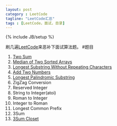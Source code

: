 ```yaml
---
layout: post
category : LeetCode
tagline: "LeetCode汇总"
tags : [LeetCode，面试，目录]
---
```

{% include JB/setup %}

刷几遍[LeetCode](https://oj.leetcode.com/problems/)来恶补下面试算法题。
#题目
1. [Two Sum](#TwoSum)
2. [Median of Two Sorted Arrays](http://simonjava.github.io/leetcode/2014/06/07/LeetCode%E4%B9%8BMedian-of-Two-Sorted-Arrays/)
3. [Longest Substring Without Repeating Characters](http://simonjava.github.io/leetcode/2014/06/09/LeetCode%E4%B9%8BLongest-Substring-Without-Repeating-Characters/)
4. [Add Two Numbers](http://simonjava.github.io/leetcode/2014/06/09/LeetCode%E4%B9%8BAdd-Two-Numbers/)
5. [Longest Palindromic Substring](http://simonjava.github.io/leetcode/2014/06/10/LeetCode%E4%B9%8BLongest-Palindromic-Substring/)
6. ZigZag Conversion
7. Reserved Integer
8. String to Integer(atoi)
9. Roman to Integer
10. Integer to Roman
11. Longest Common Prefix
12. 3Sum
13. [3Sum Closet]()



























